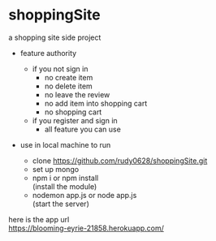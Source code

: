# shoppingSite
a shopping site side project

* feature authority
  * if you not sign in
    * no create item
    * no delete item
    * no leave the review
    * no add item into shopping cart
    * no shopping cart
  * if you register and sign in
    * all feature you can use
  
* use in local machine to run  
  * clone https://github.com/rudy0628/shoppingSite.git
  * set up mongo
  * npm i or npm install  
    (install the module)
  * nodemon app.js or node app.js  
    (start the server)
  

here is the app url  
https://blooming-eyrie-21858.herokuapp.com/
